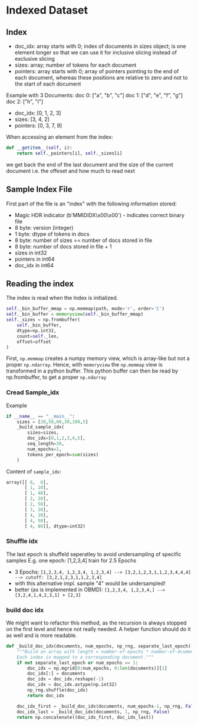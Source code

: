 # Indexed Dataset

## Index

* doc_idx: array starts with 0; index of documents in sizes object; is one element longer so that we can use it for inclusive slicing instead of exclusive slicing
* sizes: array; number of tokens for each document
* pointers: array starts with 0; array of pointers pointing to the end of each document, whereas these positions are relative to zero and not to the start of each document

Example with 3 Documents:
doc 0: ["a", "b", "c"]
doc 1: ["d", "e", "f", "g"]
doc 2: ["h", "i"]

* doc_idx: [0, 1, 2, 3]
* sizes: [3, 4, 2]
* pointers: [0, 3, 7, 9]

When accessing an element from the index:

```python
def __getitem__(self, i):
    return self._pointers[i], self._sizes[i]
```
we get back the end of the last document and the size of the current document i.e. the offeset and how much to read next

## Sample Index File

First part of the file is an "index" with the following information stored:

* Magic HDR indicator (b'MMIDIDX\x00\x00') - indicates correct binary file
* 8 byte: version (integer)
* 1 byte: dtype of tokens in docs
* 8 byte: number of sizes == number of docs stored in file
* 8 byte: number of docs stored in file + 1
* sizes in int32
* pointers in int64
* doc_idx in int64

## Reading the index

The index is read when the Index is initialized.

```python
self._bin_buffer_mmap = np.memmap(path, mode='r', order='C')
self._bin_buffer = memoryview(self._bin_buffer_mmap)
self._sizes = np.frombuffer(
    self._bin_buffer,
    dtype=np.int32,
    count=self._len,
    offset=offset
)
```
First, `np.memmap` creates a numpy memory view, which is array-like but not a proper `np.ndarray`. Hence, with `memoryview` the `np.memmap` view is transformed in a python buffer. This python buffer can then be read by np.frombuffer, to get a proper `np.ndarray`


### Cread Sample_idx

Example

```python
if __name__ == "__main__":
    sizes = [20,50,60,30,100,5]
    _build_sample_idx(
        sizes=sizes,
        doc_idx=[0,1,2,3,4,5],
        seq_length=30,
        num_epochs=1,
        tokens_per_epoch=sum(sizes)
    )
```

Content of `sample_idx`:

```python
array([[ 0,  0],
       [ 1, 10],
       [ 1, 40],
       [ 2, 20],
       [ 2, 50],
       [ 3, 20],
       [ 4, 20],
       [ 4, 50],
       [ 4, 80]], dtype=int32)

```

### Shuffle idx

The last epoch is shuffeld seperatley to avoid undersampling of specific samples
E.g. one epoch: [1,2,3,4] train for 2.5 Epochs
* 3 Epochs: `[1,2,3,4, 1,2,3,4, 1,2,3,4] --> [3,2,1,2,3,1,1,2,3,4,4,4] --> cutoff: [3,2,1,2,3,1,1,2,3,4]`
* with this alternative impl. sample "4" would be undersampled!
* better (as is implemented in OBMD): `[1,2,3,4, 1,2,3,4,] --> [3,2,4,1,4,2,3,1] + [2,3]`

### build doc idx

We might want to refactor this method, as the recursion is always stopped on the first level and hence not really needed. A helper function should do it as well and is more readable.

```python
def _build_doc_idx(documents, num_epochs, np_rng, separate_last_epoch):
    """Build an array with length = number-of-epochs * number-of-dcuments.
    Each index is mapped to a corresponding document."""
    if not separate_last_epoch or num_epochs == 1:
        doc_idx = np.mgrid[0:num_epochs, 0:len(documents)][1]
        doc_idx[:] = documents
        doc_idx = doc_idx.reshape(-1)
        doc_idx = doc_idx.astype(np.int32)
        np_rng.shuffle(doc_idx)
        return doc_idx

    doc_idx_first = _build_doc_idx(documents, num_epochs-1, np_rng, False)
    doc_idx_last = _build_doc_idx(documents, 1, np_rng, False)
    return np.concatenate((doc_idx_first, doc_idx_last))
```
